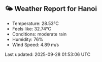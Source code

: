 <!-- WEATHER-START -->
## 🌤 Weather Report for Hanoi

- Temperature: 28.53°C
- Feels like: 32.74°C
- Conditions: moderate rain
- Humidity: 76%
- Wind Speed: 4.89 m/s

Last updated: 2025-09-28 01:53:06 UTC
<!-- WEATHER-END -->
